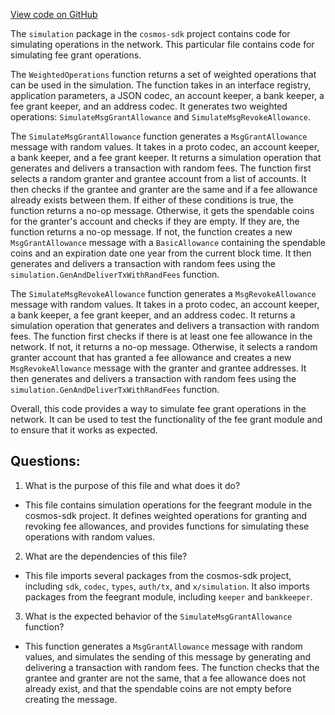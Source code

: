 [View code on GitHub](https://github.com/cosmos/cosmos-sdk.git/x/feegrant/simulation/operations.go)

The `simulation` package in the `cosmos-sdk` project contains code for simulating operations in the network. This particular file contains code for simulating fee grant operations. 

The `WeightedOperations` function returns a set of weighted operations that can be used in the simulation. The function takes in an interface registry, application parameters, a JSON codec, an account keeper, a bank keeper, a fee grant keeper, and an address codec. It generates two weighted operations: `SimulateMsgGrantAllowance` and `SimulateMsgRevokeAllowance`. 

The `SimulateMsgGrantAllowance` function generates a `MsgGrantAllowance` message with random values. It takes in a proto codec, an account keeper, a bank keeper, and a fee grant keeper. It returns a simulation operation that generates and delivers a transaction with random fees. The function first selects a random granter and grantee account from a list of accounts. It then checks if the grantee and granter are the same and if a fee allowance already exists between them. If either of these conditions is true, the function returns a no-op message. Otherwise, it gets the spendable coins for the granter's account and checks if they are empty. If they are, the function returns a no-op message. If not, the function creates a new `MsgGrantAllowance` message with a `BasicAllowance` containing the spendable coins and an expiration date one year from the current block time. It then generates and delivers a transaction with random fees using the `simulation.GenAndDeliverTxWithRandFees` function. 

The `SimulateMsgRevokeAllowance` function generates a `MsgRevokeAllowance` message with random values. It takes in a proto codec, an account keeper, a bank keeper, a fee grant keeper, and an address codec. It returns a simulation operation that generates and delivers a transaction with random fees. The function first checks if there is at least one fee allowance in the network. If not, it returns a no-op message. Otherwise, it selects a random granter account that has granted a fee allowance and creates a new `MsgRevokeAllowance` message with the granter and grantee addresses. It then generates and delivers a transaction with random fees using the `simulation.GenAndDeliverTxWithRandFees` function. 

Overall, this code provides a way to simulate fee grant operations in the network. It can be used to test the functionality of the fee grant module and to ensure that it works as expected.
## Questions: 
 1. What is the purpose of this file and what does it do?
- This file contains simulation operations for the feegrant module in the cosmos-sdk project. It defines weighted operations for granting and revoking fee allowances, and provides functions for simulating these operations with random values.

2. What are the dependencies of this file?
- This file imports several packages from the cosmos-sdk project, including `sdk`, `codec`, `types`, `auth/tx`, and `x/simulation`. It also imports packages from the feegrant module, including `keeper` and `bankkeeper`.

3. What is the expected behavior of the `SimulateMsgGrantAllowance` function?
- This function generates a `MsgGrantAllowance` message with random values, and simulates the sending of this message by generating and delivering a transaction with random fees. The function checks that the grantee and granter are not the same, that a fee allowance does not already exist, and that the spendable coins are not empty before creating the message.